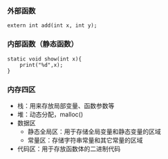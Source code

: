 ### 外部函数

```
extern int add(int x, int y);
```

### 内部函数（静态函数）

```
static void show(int x){
  	print("%d",x);
}
```

### 内存四区

- 栈：用来存放局部变量、函数参数等
- 堆：动态分配，malloc()
- 数据区
  - 静态全局区：用于存储全局变量和静态变量的区域
  - 常量区：存储字符串常量和其它常量的区域
- 代码区：用于存放函数体的二进制代码
